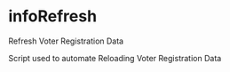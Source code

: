 # infoRefresh
Refresh Voter Registration Data


Script used to automate Reloading Voter Registration Data
